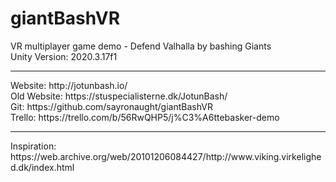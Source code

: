 # giantBashVR
VR multiplayer game demo - Defend Valhalla by bashing Giants
<br>Unity Version: 2020.3.17f1
<hr>Website: http://jotunbash.io/
<br>Old Website: https://stuspecialisterne.dk/JotunBash/
<br>Git: https://github.com/sayronaught/giantBashVR
<br>Trello: https://trello.com/b/56RwQHP5/j%C3%A6ttebasker-demo
<hr>Inspiration: https://web.archive.org/web/20101206084427/http://www.viking.virkelighed.dk/index.html
